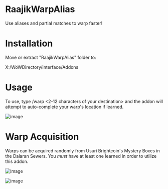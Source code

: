 # RaajikWarpAlias
 Use aliases and partial matches to warp faster!

# Installation
 Move or extract "RaajikWarpAlias" folder to: 
 
 X:/WoWDirectory/Interface/Addons

# Usage
 To use, type /warp <2-12 characters of your destination> and the addon will attempt to auto-complete your warp's location if learned.

 ![image](https://github.com/user-attachments/assets/39be218e-9b1b-4ac7-8984-40cc5446fd3f)

# Warp Acquisition
Warps can be acquired randomly from Usuri Brightcoin's Mystery Boxes in the Dalaran Sewers. You *must* have at least one learned in order to utilize this addon.

![image](https://github.com/user-attachments/assets/96ac15d6-ee8e-4333-b5fc-62ef752a1a18)

![image](https://github.com/user-attachments/assets/cdf2ba84-730c-441c-803b-af925dc5aa18)



